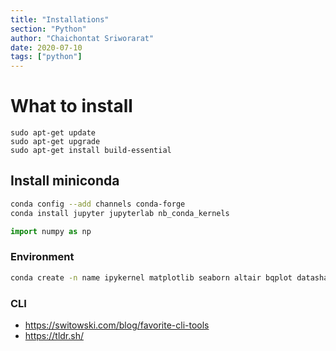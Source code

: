 ```yaml
---
title: "Installations"
section: "Python"
author: "Chaichontat Sriworarat"
date: 2020-07-10
tags: ["python"]
---
```


# What to install

```shell
sudo apt-get update
sudo apt-get upgrade
sudo apt-get install build-essential
```

## Install miniconda

```bash
conda config --add channels conda-forge
conda install jupyter jupyterlab nb_conda_kernels
```

```python
import numpy as np
```


### Environment

```bash
conda create -n name ipykernel matplotlib seaborn altair bqplot datashader scipy scikit-learn scikit-image
```



### CLI

- https://switowski.com/blog/favorite-cli-tools
- https://tldr.sh/